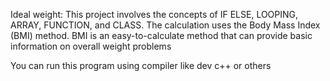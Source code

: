 Ideal weight:
This project involves the concepts of IF ELSE, LOOPING, ARRAY, FUNCTION, and CLASS. The calculation uses the Body Mass Index (BMI) method.
BMI is an easy-to-calculate method that can provide basic information on overall weight problems

You can run this program using compiler like dev c++ or others
